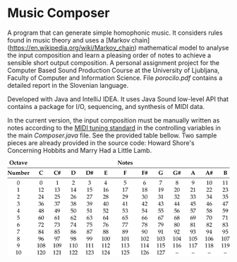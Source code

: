 # Music Composer

A program that can generate simple homophonic music. It considers rules found in music theory and uses a [Markov chain] (https://en.wikipedia.org/wiki/Markov_chain) mathematical model to analyse the input composition and learn a pleasing order of notes to achieve a sensible short output composition. 
A personal assignment project for the Computer Based Sound Production Course at the University of Ljubljana, Faculty of Computer and Information Science. 
File *porocilo.pdf* contains a detailed report in the Slovenian language.

Developed with Java and IntelliJ IDEA. It uses Java Sound low-level API that contains a package for I/O, sequencing, and synthesis of MIDI data.

In the current version, the input composition must be manually written as notes according to the [MIDI tuning standard](https://en.wikipedia.org/wiki/MIDI_tuning_standard) in the controlling variables in the main *Composer.java* file. See the provided table bellow. Two sample pieces are already provided in the source code: Howard Shore's Concerning Hobbits and Marry Had a Little Lamb.

![midiNotes.png](midiNotes.png)



